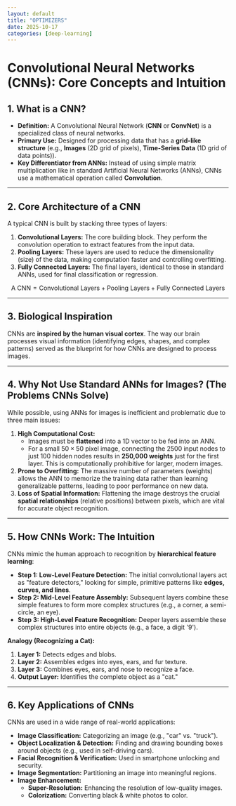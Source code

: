 ```yaml
---
layout: default
title: "OPTIMIZERS"
date: 2025-10-17
categories: [deep-learning]
---
```

# Convolutional Neural Networks (CNNs): Core Concepts and Intuition

## 1. What is a CNN?

* **Definition:** A Convolutional Neural Network (**CNN** or **ConvNet**) is a specialized class of neural networks.
* **Primary Use:** Designed for processing data that has a **grid-like structure** (e.g., **Images** (2D grid of pixels), **Time-Series Data** (1D grid of data points)).
* **Key Differentiator from ANNs:** Instead of using simple matrix multiplication like in standard Artificial Neural Networks (ANNs), CNNs use a mathematical operation called **Convolution**.

***

## 2. Core Architecture of a CNN

A typical CNN is built by stacking three types of layers:

1.  **Convolutional Layers:** The core building block. They perform the convolution operation to extract features from the input data.
2.  **Pooling Layers:** These layers are used to reduce the dimensionality (size) of the data, making computation faster and controlling overfitting.
3.  **Fully Connected Layers:** The final layers, identical to those in standard ANNs, used for final classification or regression.

$$
\text{A CNN} = \text{Convolutional Layers} + \text{Pooling Layers} + \text{Fully Connected Layers}
$$

***

## 3. Biological Inspiration

CNNs are **inspired by the human visual cortex**. The way our brain processes visual information (identifying edges, shapes, and complex patterns) served as the blueprint for how CNNs are designed to process images.

***

## 4. Why Not Use Standard ANNs for Images? (The Problems CNNs Solve)

While possible, using ANNs for images is inefficient and problematic due to three main issues:

1.  **High Computational Cost:**
    * Images must be **flattened** into a 1D vector to be fed into an ANN.
    * For a small $50 \times 50$ pixel image, connecting the 2500 input nodes to just 100 hidden nodes results in **250,000 weights** just for the first layer. This is computationally prohibitive for larger, modern images.
2.  **Prone to Overfitting:** The massive number of parameters (weights) allows the ANN to memorize the training data rather than learning generalizable patterns, leading to poor performance on new data.
3.  **Loss of Spatial Information:** Flattening the image destroys the crucial **spatial relationships** (relative positions) between pixels, which are vital for accurate object recognition.

***

## 5. How CNNs Work: The Intuition

CNNs mimic the human approach to recognition by **hierarchical feature learning**:

* **Step 1: Low-Level Feature Detection:** The initial convolutional layers act as "feature detectors," looking for simple, primitive patterns like **edges, curves, and lines**.
* **Step 2: Mid-Level Feature Assembly:** Subsequent layers combine these simple features to form more complex structures (e.g., a corner, a semi-circle, an eye).
* **Step 3: High-Level Feature Recognition:** Deeper layers assemble these complex structures into entire objects (e.g., a face, a digit '9').

**Analogy (Recognizing a Cat):**
1.  **Layer 1:** Detects edges and blobs.
2.  **Layer 2:** Assembles edges into eyes, ears, and fur texture.
3.  **Layer 3:** Combines eyes, ears, and nose to recognize a face.
4.  **Output Layer:** Identifies the complete object as a "cat."

***

## 6. Key Applications of CNNs

CNNs are used in a wide range of real-world applications:

* **Image Classification:** Categorizing an image (e.g., "car" vs. "truck").
* **Object Localization & Detection:** Finding and drawing bounding boxes around objects (e.g., used in self-driving cars).
* **Facial Recognition & Verification:** Used in smartphone unlocking and security.
* **Image Segmentation:** Partitioning an image into meaningful regions.
* **Image Enhancement:**
    * **Super-Resolution:** Enhancing the resolution of low-quality images.
    * **Colorization:** Converting black & white photos to color.
